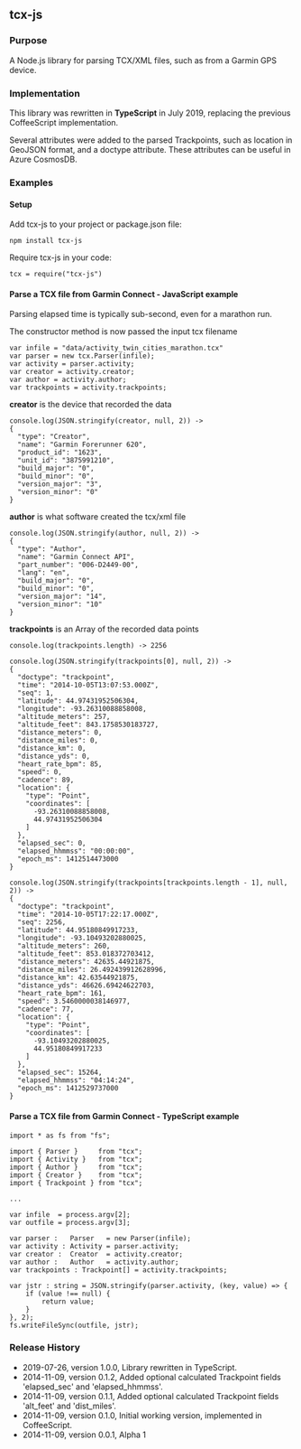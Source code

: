 ## tcx-js

### Purpose

A Node.js library for parsing TCX/XML files, such as from a Garmin GPS device.

### Implementation

This library was rewritten in **TypeScript** in July 2019, replacing the previous CoffeeScript implementation.

Several attributes were added to the parsed Trackpoints, such as location in GeoJSON format, and 
a doctype attribute.  These attributes can be useful in Azure CosmosDB.

### Examples

#### Setup

Add tcx-js to your project or package.json file:
```
npm install tcx-js
```

Require tcx-js in your code:
```
tcx = require("tcx-js")
```

#### Parse a TCX file from Garmin Connect - JavaScript example

Parsing elapsed time is typically sub-second, even for a marathon run.

The constructor method is now passed the input tcx filename

```
var infile = "data/activity_twin_cities_marathon.tcx"
var parser = new tcx.Parser(infile);
var activity = parser.activity;
var creator = activity.creator;
var author = activity.author;
var trackpoints = activity.trackpoints;
```

**creator** is the device that recorded the data

```
console.log(JSON.stringify(creator, null, 2)) ->
{
  "type": "Creator",
  "name": "Garmin Forerunner 620",
  "product_id": "1623",
  "unit_id": "3875991210",
  "build_major": "0",
  "build_minor": "0",
  "version_major": "3",
  "version_minor": "0"
}
```

**author** is what software created the tcx/xml file

```
console.log(JSON.stringify(author, null, 2)) ->
{
  "type": "Author",
  "name": "Garmin Connect API",
  "part_number": "006-D2449-00",
  "lang": "en",
  "build_major": "0",
  "build_minor": "0",
  "version_major": "14",
  "version_minor": "10"
}
```

**trackpoints** is an Array of the recorded data points

```
console.log(trackpoints.length) -> 2256

console.log(JSON.stringify(trackpoints[0], null, 2)) ->
{
  "doctype": "trackpoint",
  "time": "2014-10-05T13:07:53.000Z",
  "seq": 1,
  "latitude": 44.97431952506304,
  "longitude": -93.26310088858008,
  "altitude_meters": 257,
  "altitude_feet": 843.1758530183727,
  "distance_meters": 0,
  "distance_miles": 0,
  "distance_km": 0,
  "distance_yds": 0,
  "heart_rate_bpm": 85,
  "speed": 0,
  "cadence": 89,
  "location": {
    "type": "Point",
    "coordinates": [
      -93.26310088858008,
      44.97431952506304
    ]
  },
  "elapsed_sec": 0,
  "elapsed_hhmmss": "00:00:00",
  "epoch_ms": 1412514473000
}

console.log(JSON.stringify(trackpoints[trackpoints.length - 1], null, 2)) ->
{
  "doctype": "trackpoint",
  "time": "2014-10-05T17:22:17.000Z",
  "seq": 2256,
  "latitude": 44.95180849917233,
  "longitude": -93.10493202880025,
  "altitude_meters": 260,
  "altitude_feet": 853.018372703412,
  "distance_meters": 42635.44921875,
  "distance_miles": 26.492439912628996,
  "distance_km": 42.63544921875,
  "distance_yds": 46626.69424622703,
  "heart_rate_bpm": 161,
  "speed": 3.5460000038146977,
  "cadence": 77,
  "location": {
    "type": "Point",
    "coordinates": [
      -93.10493202880025,
      44.95180849917233
    ]
  },
  "elapsed_sec": 15264,
  "elapsed_hhmmss": "04:14:24",
  "epoch_ms": 1412529737000
}
```

#### Parse a TCX file from Garmin Connect - TypeScript example

```
import * as fs from "fs";

import { Parser }     from "tcx";
import { Activity }   from "tcx";
import { Author }     from "tcx";
import { Creator }    from "tcx";
import { Trackpoint } from "tcx";

...

var infile  = process.argv[2];
var outfile = process.argv[3];

var parser :   Parser   = new Parser(infile);
var activity : Activity = parser.activity;
var creator :  Creator  = activity.creator;
var author :   Author   = activity.author;
var trackpoints : Trackpoint[] = activity.trackpoints;

var jstr : string = JSON.stringify(parser.activity, (key, value) => {
    if (value !== null) {
        return value;
    }
}, 2);
fs.writeFileSync(outfile, jstr);
```

### Release History

* 2019-07-26, version 1.0.0, Library rewritten in TypeScript.
* 2014-11-09, version 0.1.2, Added optional calculated Trackpoint fields 'elapsed_sec' and 'elapsed_hhmmss'.
* 2014-11-09, version 0.1.1, Added optional calculated Trackpoint fields 'alt_feet' and 'dist_miles'.
* 2014-11-09, version 0.1.0, Initial working version, implemented in CoffeeScript.
* 2014-11-09, version 0.0.1, Alpha 1
